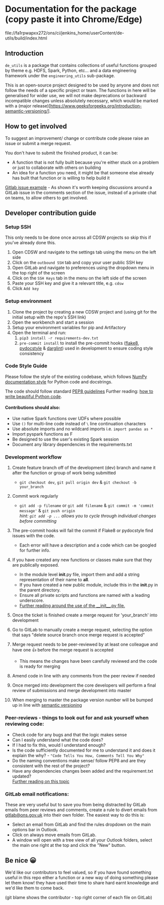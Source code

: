 # Documentation for the package (copy paste it into Chrome/Edge)
file://fa1rpwapxx272/ons/ci/jenkins_home/userContent/de-utils/build/index.html

## Introduction
`de_utils` is a package that contains collections of useful functions grouped by theme e.g. HDFS, Spark, Python, etc... and a data engineering framework under the `engineering_utils` sub-package.

This is an open-source project designed to be used by anyone and does not follow the needs of a specific project or team. The functions in here will be generalised for wider use, we will not make deprecations or backward incompatible changes unless absolutely necessary, which would be marked with a (major release)[https://www.geeksforgeeks.org/introduction-semantic-versioning/].


## How to get involved
To suggest an improvement/ change or contribute code please raise an issue or submit a merge request.

You don't have to submit the finished product, it can be:
   - A function that is not fully built because you're either stuck on a problem or just to collaborate with others on building
   - An idea for a function you need, it might be that someone else already has built that function or is willing to help build it

[Gitlab issue example](http://np2rvlapxx507.ons.statistics.gov.uk/data_engineering/de-utils/-/issues/1) - As shown it's worth keeping discussions around a GitLab issue in the comments section of the issue, instead of a private chat on teams, to allow others to get involved.


## Developer contribution guide
### Setup SSH
This only needs to be done once across all CDSW projects so skip this if you've already done this.
1. Open CDSW and navigate to the settings tab using the menu on the left side
2. Click on the `outbound SSH` tab and copy your user public SSH key
3. Open GitLab and navigate to preferences using the dropdown menu in the top right of the screen
4. Click on the `SSH Keys` tab in the menu on the left side of the screen
5. Paste your SSH key and give it a relevant title, e.g. `cdsw`
6. Click `Add key`

### Setup environment
1. Clone the project by creating a new CDSW project and (using git for the initial setup with the repo's SSH link)
2. Open the workbench and start a session
3. Setup your environment variables for pip and Artifactory
4. Open the terminal and run:
    1. `pip3 install -r requirements-dev.txt`
    2. `pre-commit install` to install the pre-commit hooks ([flake8](https://flake8.pycqa.org/en/latest/), [pydocstyle](http://www.pydocstyle.org/en/stable/) & [darglint](https://github.com/terrencepreilly/darglint)) used in development to ensure coding style consistency

### Code Style Guide
Please follow the style of the existing codebase, which follows [NumPy documentation style](https://spark.apache.org/docs/latest/api/python/development/contributing.html) for Python code and docstrings.

The code should follow standard [PEP8 guidelines](https://pep8.org/)
Further reading: [how to write beautiful Python code](https://realpython.com/python-pep8/).

#### Contributions should also:
- Use native Spark functions over UDFs where possible
- Use `()` for multi-line code instead of `\` line continuation characters
- Use absolute imports and no wildcard imports i.e. `import pandas as *`
- Import pyspark functions as F
- Be designed to use the user's existing Spark session
- Document any library dependencies in the requirements.txt

### Development workflow
1. Create feature branch off of the development (dev) branch and name it after the function or group of work being submitted
   -  `git checkout dev`, `git pull origin dev` & `git checkout -b your_branch`

2. Commit work regularly<br>
   - `git add -p filename` or `git add filename` & `git commit -m 'commit message'` & `git push origin`<br>
  *hint: `git add -p ...` allows you to cycle through individual changes before committing*

3. The pre-commit hooks will fail the commit if Flake8 or pydocstyle find issues with the code.
   - Each error will have a description and a code which can be googled for further info.

4. If you have created any new functions or classes make sure that they are publically exposed.
   - In the module level __init__.py file, import them and add a string representation of their name to __all__.
   - If you have created a new public module, include this in the __init__.py in the parent directory.
   - Ensure all private scripts and functions are named with a leading underscore.
   - [Further reading around the use of the \_\_init\_\_.py file.](https://towardsdatascience.com/whats-init-for-me-d70a312da583)

5. Once the ticket is finished create a merge request for 'your_branch' into development
6. Go to GitLab to manually create a merge request, selecting the option that says "delete source branch once merge request is accepted"
7. Merge request needs to be peer-reviewed by at least one colleague and have one 👍  before the merge request is accepted
   - This means the changes have been carefully reviewed and the code is ready for merging
8. Amend code in line with any comments from the peer review if needed
9. Once merged into development the core developers will perform a final review of submissions and merge development into master
10. When merging to master the package version number will be bumped up in line with [semantic versioning](https://semver.org/)

### Peer-reviews - things to look out for and ask yourself when reviewing code:
- Check code for any bugs and that the logic makes sense
- Can I easily understand what the code does?
- If I had to fix this, would I understand enough?
- Is the code sufficiently documented for me to understand it and does it explain the why? - `"Code Tells You How, Comments Tell You Why"`
- Do the naming conventions make sense/ follow PEP8 and are they consistent with the rest of the project?
- Have any dependencies changes been added and the requirement.txt updated?<br>
[Further reading on this topic](https://best-practice-and-impact.github.io/qa-of-code-guidance/peer_review.html#why-do-we-need-peer-review)

### GitLab email notifications:
These are very useful but to save you from being distracted by GitLab emails from peer reviews and comments, create a rule to divert emails from gitlab@ons.gov.uk into their own folder. The easiest way to do this is:
- Select an email from GitLab and find the rules dropdown on the main options bar in Outlook.
- Click on always move emails from GitLab.
- A window will open with a tree view of all your Outlook folders, select the main one right at the top and click the "New" button.

## Be nice 😀
We'd like our contributors to feel valued, so if you have found something useful in this repo either a function or a new way of doing something please let them know! they have used their time to share hard earnt knowledge and we'd like them to come back.

(git blame shows the contributor - top right corner of each file on GitLab)
